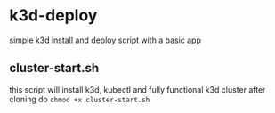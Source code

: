 # k3d-deploy
simple k3d install and deploy script with a basic app
## cluster-start.sh
this script will install k3d, kubectl and fully functional k3d cluster
after cloning do 
```chmod +x cluster-start.sh```
